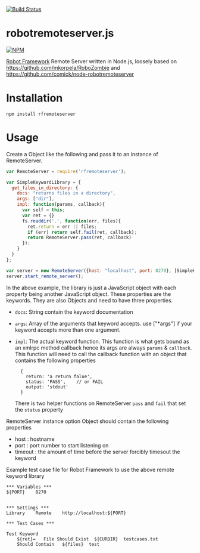 [![Build Status](https://travis-ci.org/bulkan/robotremoteserver.js.png?branch=master)](https://travis-ci.org/bulkan/robotremoteserver.js)

robotremoteserver.js
====================

[![NPM](https://nodei.co/npm/rfremoteserver.png)](https://nodei.co/npm/rfremoteserver.png/) 

[Robot Framework](http://robotframework.googlecode.com/hg/) Remote Server written in Node.js, loosely based on https://github.com/mkorpela/RoboZombie and https://github.com/comick/node-robotremoteserver

Installation
============

`npm install rfremoteserver`


Usage
=====

Create a Object like the following and pass it to an instance of RemoteServer. 

```javascript
var RemoteServer = require('rfremoteserver');

var SimpleKeywordLibrary = {
  get_files_in_directory: {
    docs: "returns files in a directory",
    args: ["dir"],
    impl: function(params, callback){
      var self = this;
      var ret = {}
      fs.readdir('.', function(err, files){
        ret.return = err || files;
        if (err) return self.fail(ret, callback);
        return RemoteServer.pass(ret, callback)
      });
    }
  }
};

var server = new RemoteServer({host: "localhost", port: 8270}, [SimpleKeywordLibrary]);
server.start_remote_server();
```



In the above example, the library is just a JavaScript object with each property being another JavaScript object. These properties are the keywords. 
They are also Objects and need to have three properties. 

* `docs`: String contain the keyword documentation
* `args`: Array of the arguments that keyword accepts. use ["\*args"] if your keyword accepts more than one argument.
* `impl`: The actual keyword function. This function is what gets bound as an xmlrpc method callback hence its args are always `params` & `callback`. This function will need to call the callback function with an object that contains the following properties

        { 
          return: 'a return falue',
          status: 'PASS',    // or FAIL
          output: 'stdout'
        }

  There is two helper functions on RemoteServer `pass` and `fail` that set the `status` property

RemoteServer instance option Object should contain the following properties

* host    : hostname
* port    : port number to start listening on
* timeout : the amount of time before the server forcibly timesout the keyword

Example test case file for Robot Framework to use the above remote keyword library

```
*** Variables ***
${PORT}    8270


*** Settings ***
Library    Remote    http://localhost:${PORT}

*** Test Cases ***

Test Keyword
    ${ret}=   File Should Exist  ${CURDIR}  testcases.txt
    Should Contain   ${files}  test
```
